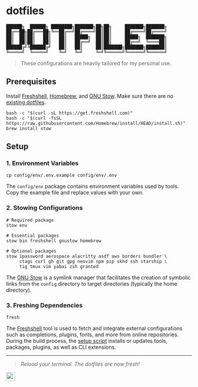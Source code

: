 # dotfiles

```text
██████╗  ██████╗ ████████╗███████╗██╗██╗     ███████╗███████╗
██╔══██╗██╔═══██╗╚══██╔══╝██╔════╝██║██║     ██╔════╝██╔════╝
██║  ██║██║   ██║   ██║   █████╗  ██║██║     █████╗  ███████╗
██║  ██║██║   ██║   ██║   ██╔══╝  ██║██║     ██╔══╝  ╚════██║
██████╔╝╚██████╔╝   ██║   ██║     ██║███████╗███████╗███████║
╚═════╝  ╚═════╝    ╚═╝   ╚═╝     ╚═╝╚══════╝╚══════╝╚══════╝
```

> These configurations are heavily tailored for my personal use.

## Prerequisites

Install [Freshshell](https://freshshell.com), [Homebrew](https://brew.sh), and
[GNU Stow](https://www.gnu.org/software/stow/). Make sure there are no
[existing dotfiles](config/bin/.local/bin/rm-symlinks).

```shell
bash -c "$(curl -sL https://get.freshshell.com)"
bash -c "$(curl -fsSL https://raw.githubusercontent.com/Homebrew/install/HEAD/install.sh)"
brew install stow
```

## Setup

### 1. Environment Variables

```shell
cp config/env/.env.example config/env/.env
```

The `config/env` package contains environment variables used by tools. Copy the
example file and replace values with your own.

### 2. Stowing Configurations

```shell
# Required package
stow env

# Essential packages
stow bin freshshell gnustow homebrew

# Optional packages
stow 1password aerospace alacritty asdf aws borders bundler \
     ctags curl gh git gpg neovim npm pip skhd ssh starship \
     tig tmux vim yabai zsh granted
```

The [GNU Stow](https://www.gnu.org/software/stow/manual/stow.html) is a symlink
manager that facilitates the creation of symbolic links from the `config`
directory to target directories (typically the home directory).

### 3. Freshing Dependencies

```shell
fresh
```

The [Freshshell](https://freshshell.com) tool is used to fetch and integrate
external configurations such as completions, plugins, fonts, and more from
online repositories. During the build process, the [setup
script](config/bin/.local/bin/dotup) installs or updates tools, packages,
plugins, as well as CLI extensions.

---

> _Reload your terminal. The dotfiles are now fresh!_

<a href="https://hallaji.com">
  <img src="https://hallaji.com/assets/fav/fav.svg" widht="24" height="24">
</a>
